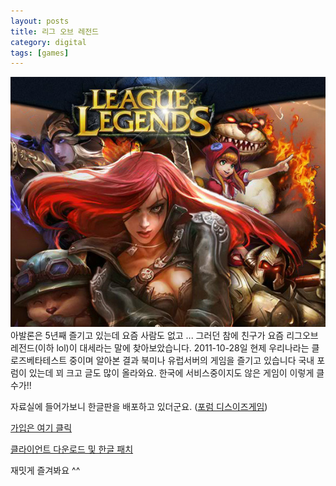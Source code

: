 ```yaml
---
layout: posts
title: 리그 오브 레전드
category: digital
tags: [games]
---
```

![League of Legends](/images/posts/lol_01.jpg)
아발론은 5년째 즐기고 있는데 요즘 사람도 없고 ... 그러던 참에 친구가 요즘 리그오브레전드(이하 lol)이 대세라는 말에 찾아보았습니다.
2011-10-28일 현제 우리나라는 클로즈베타테스트 중이며 알아본 결과 북미나 유럽서버의 게임을 즐기고 있습니다
국내 포럼이 있는데 꾀 크고 글도 많이 올라와요. 한국에 서비스중이지도 않은 게임이 이렇게 클수가!!

자료실에 들어가보니 한글판을 배포하고 있더군요. ([포럼 디스이즈게임](http://www.thisisgame.com/lol/))

[가입은 여기 클릭](https://signup.leagueoflegends.com/en/signup/index)

[클라이언트 다운로드 및 한글 패치](http://www.thisisgame.com/board/list.php?category=13729)

재밋게 즐겨봐요 ^^